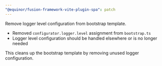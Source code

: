 ```yaml
---
"@equinor/fusion-framework-vite-plugin-spa": patch
---
```


Remove logger level configuration from bootstrap template.

- Removed `configurator.logger.level` assignment from `bootstrap.ts`
- Logger level configuration should be handled elsewhere or is no longer needed

This cleans up the bootstrap template by removing unused logger configuration.
